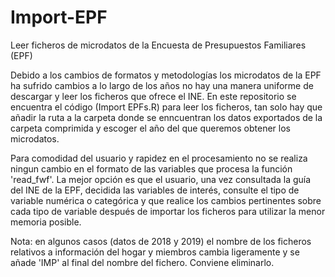 # Import-EPF
Leer ficheros de microdatos de la Encuesta de Presupuestos Familiares (EPF)

Debido a los cambios de formatos y metodologías los microdatos de la EPF ha sufrido cambios a lo largo de los años no hay una manera uniforme de descargar y leer los ficheros que ofrece el INE. En este repositorio se encuentra el código (Import EPFs.R) para leer los ficheros, tan solo hay que añadir la ruta a la carpeta donde se enncuentran los datos exportados de la carpeta comprimida y escoger el año del que queremos obtener los microdatos.

Para comodidad del usuario y rapidez en el procesamiento no se realiza ningun cambio en el formato de las variables que procesa la función 'read_fwf'. La mejor opción es que el usuario, una vez consultada la guía del INE de la EPF, decidida las variables de interés, consulte el tipo de variable numérica o categórica y que realice los cambios pertinentes sobre cada tipo de variable después de importar los ficheros para utilizar la menor memoria posible.

Nota: en algunos casos (datos de 2018 y 2019) el nombre de los ficheros relativos a información del hogar y miembros cambia ligeramente y se añade 'IMP' al final del nombre del fichero. Conviene eliminarlo.

